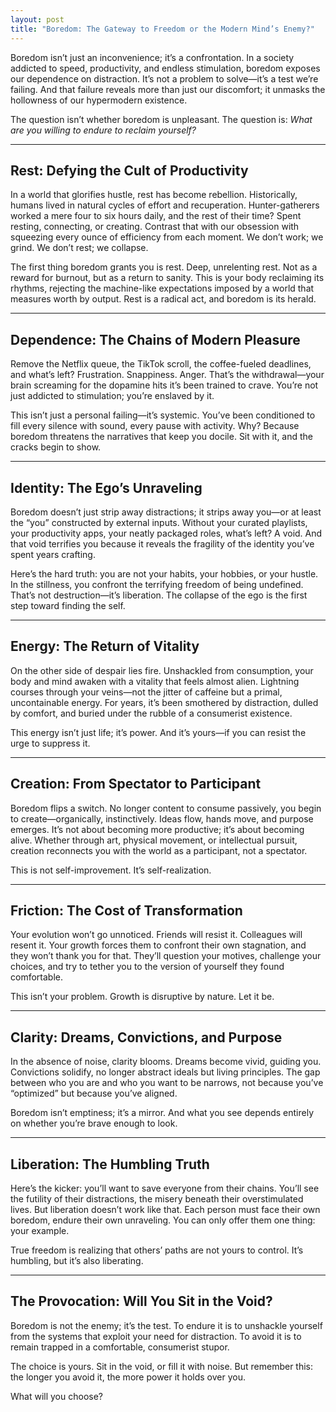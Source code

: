```yaml
---
layout: post
title: "Boredom: The Gateway to Freedom or the Modern Mind’s Enemy?"
---
```


Boredom isn’t just an inconvenience; it’s a confrontation. In a society addicted to speed, productivity, and endless stimulation, boredom exposes our dependence on distraction. It’s not a problem to solve—it’s a test we’re failing. And that failure reveals more than just our discomfort; it unmasks the hollowness of our hypermodern existence.

The question isn’t whether boredom is unpleasant. The question is: _What are you willing to endure to reclaim yourself?_

---

## Rest: Defying the Cult of Productivity

In a world that glorifies hustle, rest has become rebellion. Historically, humans lived in natural cycles of effort and recuperation. Hunter-gatherers worked a mere four to six hours daily, and the rest of their time? Spent resting, connecting, or creating. Contrast that with our obsession with squeezing every ounce of efficiency from each moment. We don’t work; we grind. We don’t rest; we collapse.

The first thing boredom grants you is rest. Deep, unrelenting rest. Not as a reward for burnout, but as a return to sanity. This is your body reclaiming its rhythms, rejecting the machine-like expectations imposed by a world that measures worth by output. Rest is a radical act, and boredom is its herald.

---

## Dependence: The Chains of Modern Pleasure

Remove the Netflix queue, the TikTok scroll, the coffee-fueled deadlines, and what’s left? Frustration. Snappiness. Anger. That’s the withdrawal—your brain screaming for the dopamine hits it’s been trained to crave. You’re not just addicted to stimulation; you’re enslaved by it.

This isn’t just a personal failing—it’s systemic. You’ve been conditioned to fill every silence with sound, every pause with activity. Why? Because boredom threatens the narratives that keep you docile. Sit with it, and the cracks begin to show.

---

## Identity: The Ego’s Unraveling

Boredom doesn’t just strip away distractions; it strips away you—or at least the “you” constructed by external inputs. Without your curated playlists, your productivity apps, your neatly packaged roles, what’s left? A void. And that void terrifies you because it reveals the fragility of the identity you’ve spent years crafting.

Here’s the hard truth: you are not your habits, your hobbies, or your hustle. In the stillness, you confront the terrifying freedom of being undefined. That’s not destruction—it’s liberation. The collapse of the ego is the first step toward finding the self.

---

## Energy: The Return of Vitality

On the other side of despair lies fire. Unshackled from consumption, your body and mind awaken with a vitality that feels almost alien. Lightning courses through your veins—not the jitter of caffeine but a primal, uncontainable energy. For years, it’s been smothered by distraction, dulled by comfort, and buried under the rubble of a consumerist existence.

This energy isn’t just life; it’s power. And it’s yours—if you can resist the urge to suppress it.

---

## Creation: From Spectator to Participant

Boredom flips a switch. No longer content to consume passively, you begin to create—organically, instinctively. Ideas flow, hands move, and purpose emerges. It’s not about becoming more productive; it’s about becoming alive. Whether through art, physical movement, or intellectual pursuit, creation reconnects you with the world as a participant, not a spectator.

This is not self-improvement. It’s self-realization.

---

## Friction: The Cost of Transformation

Your evolution won’t go unnoticed. Friends will resist it. Colleagues will resent it. Your growth forces them to confront their own stagnation, and they won’t thank you for that. They’ll question your motives, challenge your choices, and try to tether you to the version of yourself they found comfortable.

This isn’t your problem. Growth is disruptive by nature. Let it be.

---

## Clarity: Dreams, Convictions, and Purpose

In the absence of noise, clarity blooms. Dreams become vivid, guiding you. Convictions solidify, no longer abstract ideals but living principles. The gap between who you are and who you want to be narrows, not because you’ve “optimized” but because you’ve aligned.

Boredom isn’t emptiness; it’s a mirror. And what you see depends entirely on whether you’re brave enough to look.

---

## Liberation: The Humbling Truth

Here’s the kicker: you’ll want to save everyone from their chains. You’ll see the futility of their distractions, the misery beneath their overstimulated lives. But liberation doesn’t work like that. Each person must face their own boredom, endure their own unraveling. You can only offer them one thing: your example.

True freedom is realizing that others’ paths are not yours to control. It’s humbling, but it’s also liberating.

---

## The Provocation: Will You Sit in the Void?

Boredom is not the enemy; it’s the test. To endure it is to unshackle yourself from the systems that exploit your need for distraction. To avoid it is to remain trapped in a comfortable, consumerist stupor.

The choice is yours. Sit in the void, or fill it with noise. But remember this: the longer you avoid it, the more power it holds over you.

What will you choose?
